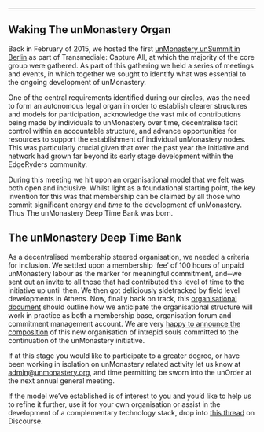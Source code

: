 --------------


## Waking The unMonastery Organ ##

Back in February of 2015, we hosted the first [unMonastery unSummit in Berlin](https://transmediale.de/content/the-first-global-unmonastery-summit) as part of Transmediale: Capture All, at which the majority of the core group were gathered. As part of this gathering we held a series of meetings and events, in which together we sought to identify what was essential to the ongoing development of unMonastery.

One of the central requirements identified during our circles, was the need to form an autonomous legal organ in order to establish clearer structures and models for participation, acknowledge the vast mix of contributions being made by individuals to unMonastery over time, decentralise tacit control within an accountable structure, and advance opportunities for resources to support the establishment of individual unMonastery nodes. This was particularly crucial given that over the past year the initiative and network had grown far beyond its early stage development within the EdgeRyders community.

During this meeting we hit upon an organisational model that we felt was both open and inclusive. Whilst light as a foundational starting point, the key invention for this was that membership can be claimed by all those who commit significant energy and *time* to the development of unMonastery. Thus The unMonastery Deep Time Bank was born.


## The unMonastery Deep Time Bank ##

As a decentralised membership steered organisation, we needed a criteria for inclusion. We settled upon a membership ‘fee’ of 100 hours of unpaid unMonastery labour as the marker for meaningful commitment, and─we sent out an invite to all those that had contributed this level of time to the initiative up until then. We then got deliciously sidetracked by field level developments in Athens. Now, finally back on track, this [organisational document](https://docs.google.com/document/d/1mvgS5RObf29Htfubh0fY_s7aVkFL1mQb70jNvztuF44/edit?usp=sharing) should outline how we anticipate the organisational structure will work in practice as both a membership base, organisation forum and commitment management account. We are very [happy to announce the composition](https://medium.com/@unmonastery/unmonastery-the-year-ahead-2f082b000a7a#.bb8gvjvnz) of this new organisation of intrepid souls committed to the continuation of the unMonastery initiative.

If at this stage you would like to participate to a greater degree, or have been working in isolation on unMonastery related activity let us know at <a href="mailto:admin@unmonastery.org">admin@unmonastery.org</a>, and time permitting be sworn into the unOrder at the next annual general meeting.

If the model we’ve established is of interest to you and you’d like to help us to refine it further, use it for your own organisation or assist in the development of a complementary technology stack, drop into [this thread](http://discourse.unmonastery.org/t/examining-the-unmonastery-deep-time-bank/107) on Discourse.